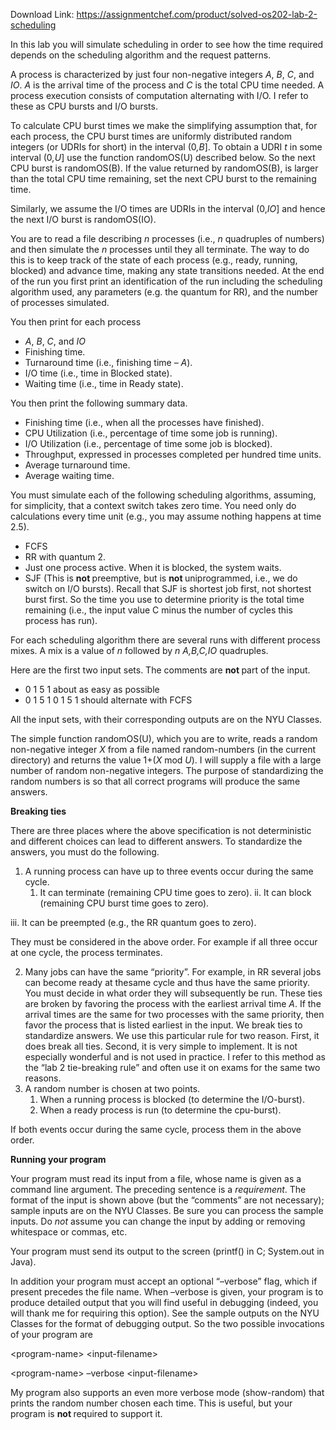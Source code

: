 Download Link: https://assignmentchef.com/product/solved-os202-lab-2-scheduling
<br>
<em>                                                                                     </em>

In this lab you will simulate scheduling in order to see how the time required depends on the scheduling algorithm and the request patterns.

A process is characterized by just four non-negative integers <em>A</em>, <em>B</em>, <em>C</em>, and <em>IO</em>. <em>A </em>is the arrival time of the process and <em>C </em>is the total CPU time needed. A process execution consists of computation alternating with I/O. I refer to these as CPU bursts and I/O bursts.

To calculate CPU burst times we make the simplifying assumption that, for each process, the CPU burst times are uniformly distributed random integers (or UDRIs for short) in the interval (0<em>,B</em>]. To obtain a UDRI <em>t </em>in some interval (0<em>,U</em>] use the function randomOS(U) described below. So the next CPU burst is randomOS(B). If the value returned by randomOS(B), is larger than the total CPU time remaining, set the next CPU burst to the remaining time.

Similarly, we assume the I/O times are UDRIs in the interval (0,<em>IO</em>] and hence the next I/O burst is randomOS(IO).

You are to read a file describing <em>n </em>processes (i.e., <em>n </em>quadruples of numbers) and then simulate the <em>n </em>processes until they all terminate. The way to do this is to keep track of the state of each process (e.g., ready, running, blocked) and advance time, making any state transitions needed. At the end of the run you first print an identification of the run including the scheduling algorithm used, any parameters (e.g. the quantum for RR), and the number of processes simulated.

You then print for each process

<ul>

 <li><em>A</em>, <em>B</em>, <em>C</em>, and <em>IO</em></li>

 <li>Finishing time.</li>

 <li>Turnaround time (i.e., finishing time – <em>A</em>).</li>

 <li>I/O time (i.e., time in Blocked state).</li>

 <li>Waiting time (i.e., time in Ready state).</li>

</ul>

You then print the following summary data.

<ul>

 <li>Finishing time (i.e., when all the processes have finished).</li>

 <li>CPU Utilization (i.e., percentage of time some job is running).</li>

 <li>I/O Utilization (i.e., percentage of time some job is blocked).</li>

 <li>Throughput, expressed in processes completed per hundred time units.</li>

 <li>Average turnaround time.</li>

 <li>Average waiting time.</li>

</ul>

You must simulate each of the following scheduling algorithms, assuming, for simplicity, that a context switch takes zero time. You need only do calculations every time unit (e.g., you may assume nothing happens at time 2.5).

<ul>

 <li>FCFS</li>

 <li>RR with quantum 2.</li>

 <li>Just one process active. When it is blocked, the system waits.</li>

 <li>SJF (This is <strong>not </strong>preemptive, but is <strong>not </strong>uniprogrammed, i.e., we do switch on I/O bursts). Recall that SJF is shortest job first, not shortest burst first. So the time you use to determine priority is the total time remaining (i.e., the input value C minus the number of cycles this process has run).</li>

</ul>

For each scheduling algorithm there are several runs with different process mixes. A mix is a value of <em>n </em>followed by <em>n A,B,C,IO </em>quadruples.

Here are the first two input sets. The comments are <strong>not </strong>part of the input.

<ul>

 <li>0 1 5 1 about as easy as possible</li>

 <li>0 1 5 1 0 1 5 1 should alternate with FCFS</li>

</ul>

All the input sets, with their corresponding outputs are on the NYU Classes.

The simple function randomOS(U), which you are to write, reads a random non-negative integer <em>X </em>from a file named random-numbers (in the current directory) and returns the value 1+(<em>X </em>mod <em>U</em>). I will supply a file with a large number of random non-negative integers. The purpose of standardizing the random numbers is so that all correct programs will produce the same answers.

<strong>Breaking ties</strong>

There are three places where the above specification is not deterministic and different choices can lead to different answers. To standardize the answers, you must do the following.

<ol>

 <li>A running process can have up to three events occur during the same cycle.

  <ol>

   <li>It can terminate (remaining CPU time goes to zero). ii. It can block (remaining CPU burst time goes to zero).</li>

  </ol></li>

</ol>

iii.         It can be preempted (e.g., the RR quantum goes to zero).

They must be considered in the above order. For example if all three occur at one cycle, the process terminates.

<ol start="2">

 <li>Many jobs can have the same “priority”. For example, in RR several jobs can become ready at thesame cycle and thus have the same priority. You must decide in what order they will subsequently be run. These ties are broken by favoring the process with the earliest arrival time <em>A</em>. If the arrival times are the same for two processes with the same priority, then favor the process that is listed earliest in the input. We break ties to standardize answers. We use this particular rule for two reason. First, it does break all ties. Second, it is very simple to implement. It is not especially wonderful and is not used in practice. I refer to this method as the “lab 2 tie-breaking rule” and often use it on exams for the same two reasons.</li>

 <li>A random number is chosen at two points.

  <ol>

   <li>When a running process is blocked (to determine the I/O-burst).</li>

   <li>When a ready process is run (to determine the cpu-burst).</li>

  </ol></li>

</ol>

If both events occur during the same cycle, process them in the above order.

<strong>Running your program</strong>

Your program must read its input from a file, whose name is given as a command line argument. The preceding sentence is a <em>requirement</em>. The format of the input is shown above (but the “comments” are not necessary); sample inputs are on the NYU Classes. Be sure you can process the sample inputs. Do <em>not </em>assume you can change the input by adding or removing whitespace or commas, etc.

Your program must send its output to the screen (printf() in C; System.out in Java).

In addition your program must accept an optional “–verbose” flag, which if present precedes the file name. When –verbose is given, your program is to produce detailed output that you will find useful in debugging (indeed, you will thank me for requiring this option). See the sample outputs on the NYU Classes for the format of debugging output. So the two possible invocations of your program are

&lt;program-name&gt; &lt;input-filename&gt;

&lt;program-name&gt; –verbose &lt;input-filename&gt;

My program also supports an even more verbose mode (show-random) that prints the random number chosen each time. This is useful, but your program is <strong>not </strong>required to support it.